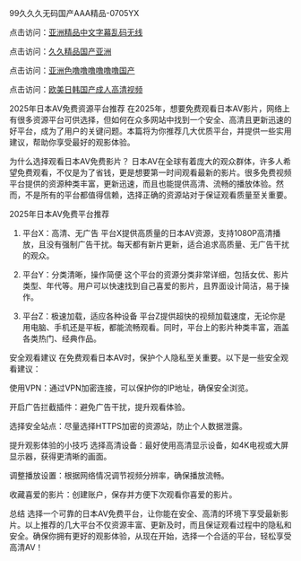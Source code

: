 99久久久无码国产AAA精品-0705YX

点击访问：<a href="https://vassv.pages.dev/">亚洲精品中文字幕乱码无线</a>

点击访问：<a href="https://gsd-agv.pages.dev/">久久精品国产亚洲</a>

点击访问：<a href="https://gda-c7m.pages.dev/">亚洲色噜噜噜噜噜噜国产</a>

点击访问：<a href="https://tfda.pages.dev/">欧美日韩国产成人高清视频</a>

2025年日本AV免费资源平台推荐
在2025年，想要免费观看日本AV影片，网络上有很多资源平台可供选择，但如何在众多网站中找到一个安全、高清且更新迅速的好平台，成为了用户的关键问题。本篇将为你推荐几大优质平台，并提供一些实用建议，帮助你享受最好的观影体验。

为什么选择观看日本AV免费影片？
日本AV在全球有着庞大的观众群体，许多人希望免费观看，不仅是为了省钱，更是想要第一时间观看最新的影片。很多免费视频平台提供的资源种类丰富，更新迅速，而且也能提供高清、流畅的播放体验。然而，不是所有的平台都值得信赖，选择正确的资源站对于保证观看质量至关重要。

2025年日本AV免费平台推荐
1. 平台X：高清、无广告
平台X提供高质量的日本AV资源，支持1080P高清播放，且没有强制广告干扰。每天都有新片更新，适合追求高质量、无广告干扰的观众。

2. 平台Y：分类清晰，操作简便
这个平台的资源分类非常详细，包括女优、影片类型、年代等。用户可以快速找到自己喜爱的影片，且界面设计简洁，易于操作。

3. 平台Z：极速加载，适应各种设备
平台Z提供超快的视频加载速度，无论你是用电脑、手机还是平板，都能流畅观看。同时，平台上的影片种类丰富，涵盖各类热门、经典作品。

安全观看建议
在免费观看日本AV时，保护个人隐私至关重要。以下是一些安全观看建议：

使用VPN：通过VPN加密连接，可以保护你的IP地址，确保安全浏览。

开启广告拦截插件：避免广告干扰，提升观看体验。

选择安全站点：尽量选择HTTPS加密的资源站，防止个人数据泄露。

提升观影体验的小技巧
选择高清设备：最好使用高清显示设备，如4K电视或大屏显示器，获得更清晰的画面。

调整播放设置：根据网络情况调节视频分辨率，确保播放流畅。

收藏喜爱的影片：创建账户，保存并方便下次观看你喜爱的影片。

总结
选择一个可靠的日本AV免费平台，让你能在安全、高清的环境下享受最新影片。以上推荐的几大平台不仅资源丰富、更新及时，而且保证观看过程中的隐私和安全。确保你拥有更好的观影体验，从现在开始，选择一个合适的平台，轻松享受高清AV！

<span style="display:none;">[Canonical link]( https://github.com/sau20250705/sau6 ）</span>
